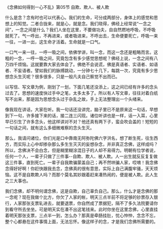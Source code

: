 《念佛如何得到一心不乱》第05节 自欺、欺人、被人欺

什么是念？念有时也可以代表心。我们的生命，可分成两部分，身体上的感觉和思想上的知觉。二者合拢来，就是心，就是念。我们晓得，佛经上经常说“一念之间”，一念之间是什么？我们人坐在这里，不要做功夫，自自然燃地呼吸，不呼吸就死了。气一呼出，不再进来，或者吸进来，不呼出去，生命便要死亡，呼吸一来一往，一进一出，这生命才活着。生命就是一口气。

一口气一来一往，一呼一吸之间，依佛学讲，叫一念，而这一念还是粗略而言。这粗的一念，一呼一吸之间，究竟包含有多少感觉思想呢？佛经上说，一念之间有八万四千烦恼。这就要靠大家去体会了。佛绝不会说谎，佛是真语者、实语者、如语者、不妄语者。譬如我们的脉搏跳动，一分钟七十几下，每跳一次，究竟有多少思想念头生灭呢？很多很多，只是一般凡夫自己察觉不出而已。

以写信、写文章为例，刚划了一划，下面几笔还没添上，这之间已经有许多的念头过去了。思想的速度快过手中之笔，太多太多了。所以有人写文章，往往对着白纸写不出来，那是因为思想念头过于杂乱之故，手上无法整理出一个头绪来。

像我现在讲话，大家在听。我一句话还没讲完，脑子里已不是原来这一句话，早想到下一句，许多接下来的话，接二连三闪现。诸位听讲也是一样，话一入耳，心里早已引生了许多念头，他这样讲对不对？他还真有两下子，蛮会吹会盖的！短短的一句话之间，就有这么多细微难察的念头生灭。

那么，我请问诸位，你们光是口中靠南无阿弥陀佛六字洪名，想了断生死，往生西方，而实际上心中却掺杂那么多生生灭灭的妄想杂念，并非真正念佛，这样成吗？所以，念佛决不会白念，但是糊里糊涂混日子的人却不易得力。明朝有位学者说，任何一个人，一辈子只做了三件事--自欺、欺人、被人欺。人一出生就反反复复做这三件事，直到死亡。一辈子自我欺骗蒙盖自己；再不然哄骗人家，哎唷！我念佛念得好好啊！你赶快跟我去念，念佛真的很有意思，实际上自己满腹牢骚，天天烦恼。这不是自欺欺人吗？而那个莫名其妙跟着赶来凑热闹的，便是被人欺。此人生之三大事也。

我们念佛，却不明何谓念佛，这是自欺，自己辜负自己。那么，什么才是念佛的那一念呢？现在我做个比方，你欠了人家的帐，明天三点半前不将足够的钞票存入银行，人家那张支票轧进去，就要退票，你自然成了票据犯，隔不了多久法院要请你到看守所去坐坐。可是明天实在凑不出这笔钱来。此时你坐在这里念佛，心里直挂着明天那张支票，三点半一到，怎么办？那真是牵肠挂肚，忧心忡忡，念念不忘，整个心都悬在这件事情上面，无法忘怀。像这样子的念，才是我们念佛所需要的。


